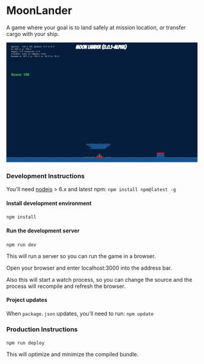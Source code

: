 # MoonLander

A game where your goal is to land safely at mission location,
or transfer cargo with your ship.

![alt text](https://github.com/alkavan/MoonLander/blob/master/assets/images/screenshot1.png?raw=true "Screen Shot 1")

### Development Instructions

You'll need [nodejs](https://nodejs.org) > 6.x and latest npm: ```npm install npm@latest -g``` 

#### Install development environment
```npm install```

#### Run the development server
```npm run dev```

This will run a server so you can run the game in a browser.

Open your browser and enter localhost:3000 into the address bar.

Also this will start a watch process,
so you can change the source and the process will recompile and refresh the browser.

#### Project updates
When ```package.json``` updates, you'll need to run: ```npm update```

### Production Instructions

```npm run deploy```

This will optimize and minimize the compiled bundle.
